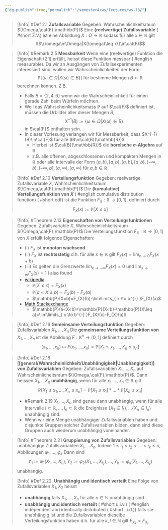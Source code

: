 ```yaml
---
{"dg-publish":true,"permalink":"/semester4/ws/lectures/ws-l3/"}
---
```


> [!info] #Def 2.1 **Zufallsvariable**
> Gegeben: Wahrscheinlichkeitsraum $(\Omega,\cal{F},\mathbb{P})$
> Eine **(reelwertige) Zufallsvariable** ( #short Z.V.) ist eine Abbildung $X:\Omega\to \mathbb{R}$ sodass für alle $x\in\mathbb{R}$ gilt
> $$\{\omega\in\Omega|X(\omega)\leq x\}\in\cal{F}$$

>[!info] #Remark 2.5 **Messbarkeit**
>Wenn eine (reelwertige) Funktion die Eigenschaft (2.1) erfüllt, heisst diese Funktion messbar ( #english measurable).
>Da wir an Ausgängen von Zufallsexperimenten interessiert sind, wollen wir Wahrscheinlichkeiten der Form
>$$\mathbb{P}[\{\omega\in\Omega|X(\omega)\in B\}]\text{ für bestimme Mengen }B\subset \mathbb{R}$$
>berechnen können. Z.B.
>- Falls $B=\{2,4,6\}$ wenn wir die Wahrscheinlichkeit für einen gerade Zahl beim Würfeln möchten.
>- Weil das Wahrscheinlichkeitsmass $\mathbb{P}$ auf $\cal{F}$ definiert ist, müssen die Urbilder aller dieser Mengen $B$,
>  $$X^{-1}(B):=\{\omega\in\Omega|X(\omega)\in B\}$$
>  in $\cal{F}$ enthalten sein.
> - In dieser Vorlesung verlangen wir für Messbarkeit, dass $X^{-1}(B)\in\cal{F}$ für alle $B\in\cal{B}(\mathbb{R})$
> 	- Hierbei ist $\cal{B}(\mathbb{R})$ die **borelsche $\sigma$-Algebra** auf $\mathbb{R}$
> 	- z.B. alle offenen, abgeschlossenen und kompakten Mengen in $\mathbb{R}$ oder alle Intervalle der Form $(a,b),[a,b],(a,b],[a,b),(-\infty,b),(-\infty,b],(a,\infty),[a,\infty)$ für $a,b\in\mathbb{R}$

>[!info] #Def 2.10 **Verteilungsfunktion**
>Gegeben: reelwertige Zufallsvariable $X$, Wahrscheinlichkeitsraum $(\Omega,\cal{F},\mathbb{P})$
>Die **(kumulative) Verteilungsfunktion von $X$** ( #english cumulative distribution function) ( #short cdf) ist die Funktion $F_{X}:\mathbb{R}\to[0,1]$, definiert durch
>$$F_{X}(x):=\mathbb{P}[X\leq x]$$

>[!info] #Theorem 2.13 **Eigenschaften von Verteilungsfunktionen**
>Gegeben: Zufallsvariable $X$, Wahrscheinlichkeitsraum $(\Omega,\cal{F},\mathbb{P})$
>Die Verteilungsfunktion $F_{X}:\mathbb{R}\to[0,1]$ von $X$ erfüllt folgende Eigenschaften:
>- (i) $F_{X}$ ist **monoton wachsend**
>- (ii) $F_{X}$ ist **rechtsstetig** d.h. für alle $x\in\mathbb{R}$ gilt $F_{X}(x)=\lim_{ h \to 0 }F_{X}(x+h)$
>- (iii) Es gelten die Grenzwerte $\lim_{ x \to -\infty }F_{X}(x)=0$ und $\lim_{ x \to \infty }F_{X}(x)=1$
>I also found
>- [wikipedia](https://en.wikipedia.org/wiki/Cumulative_distribution_function) 
>	- $\mathbb{P}(X\leq x)=F_{X}(x)$
>	- $\mathbb{P}(a<X\leq b)=F_{X}(b)-F_{X}(a)$
>	- $\mathbb{P}(X=b)=F_{X}(b)-\lim\limits_{ x \to b^{-} }F_{X}(x)$
>- [Math Stackexchange](https://math.stackexchange.com/questions/4555678/what-is-mathbbp-lefta-x-mathbin-colorred-b-right-for-a-discrete)
>	- $\mathbb{P}(a<X<b)=\mathbb{P}(X<b)-\mathbb{P}(X\leq a)=\lim\limits_{ x \to b^{-} }F_{X}(x)-F_{X}(a)$

>[!info] #Def 2.16 **Gemeinsame Verteilungsfunktion**
>Gegeben: Zufallsvariablen $X_{1},\dots,X_{n}$
>Die **gemeinsame Verteilungsfunktion von** $X_{1},\dots,X_{n}$ ist die Abbildung $F:\mathbb{R}^{n}\to[0,1]$ definiert durch
>$$(x_{1},\dots,x_{n})\mapsto F(x_{1},\dots,x_{n})=\mathbb{P}[X_{1}\leq x_{1},\dots,X_{n}\leq x_{n}]$$

>[!info] #Def 2.18 **[[general/Wahrscheinlichkeit/Unabhängigkeit\|Unabhängigkeit]] von Zufallsvariablen**
>Gegeben: Zufallsvariablen $X_{1},\dots,X_{n}$ auf Wahrscheinlicheitsraum $(\Omega,\cal{F},\mathbb{P})$. Dann heissen $X_{1},\dots X_{n}$ **unabhängig**, wenn für alle $x_{1},\dots,x_{n}\in\mathbb{R}$ gilt
>$$\mathbb{P}[X_{1}\leq x_{1},\dots,X_{n}\leq x_{n}]=\mathbb{P}[X_{1}\leq x_{1}]*\dots*\mathbb{P}[X_{n}\leq x_{n}]$$
>- #Remark 2.19 $X_{1},\dots,X_{n}$ sind genau dann unabhängig, wenn für alle Intervalle $I\subset \mathbb{R},\dots,I_{n}\subset \mathbb{R}$ die Ereignisse $\{ X_{1}\in I_{1} \},\dots \{ X_{n}\in I_{n} \}$ unabhängig sind.
>- Wenn wir eine Menge unabhängiger Zufallsvariablen haben und disjunkte Gruppen solcher Zufallsvariablen bilden, dann sind diese Gruppen auch wiederum unabhängig voneinander.

> [!info] #Theorem 2.21 **Gruppierung von Zufallsvariablen**
> Gegeben: unabhängige Zufallsvariablen $X_{1},\dots X_{n}$, Indexe $1\leq i_{1}<i_{2}<\dots<i_{k}\leq n$, Abbildungen $\varphi_{1},\dots,\varphi_{k}$
> Dann sind 
> $$Y_{1}:=\varphi_{1}(X_{1},\dots,X_{i_{1}}),Y_{2}:=\varphi_{2}(X_{1},\dots,X_{i_{2}}),\dots,Y_{k}:=\varphi_{k}(X_{1},\dots,X_{i_{k}})$$
> unabhängig.

>[!info] #Def 2.22. **Unabhängig und identisch verteilt**
>Eine Folge von Zufallsvariablen $X_{1},X_{2}$ heisst
>- **unabhängig** falls $X_{1},\dots,X_{n}$ für alle $n\in\mathbb{N}$ unabhängig sind.
>- **unabhängig und identisch verteilt** ( #short u.i.v.) ( #english independent and identically distributed ( #short i.i.d.)) falls sie unabhängig ist und die Zufallsvariablen dieselbe Verteilungsfunktion haben d.h. für alle $k,l\in\mathbb{N}$ gilt $F_{X_{k}}=F_{X_{l}}$

